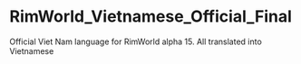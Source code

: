 # RimWorld_Vietnamese_Official_Final
Official Viet Nam language for RimWorld alpha 15. All translated into Vietnamese
